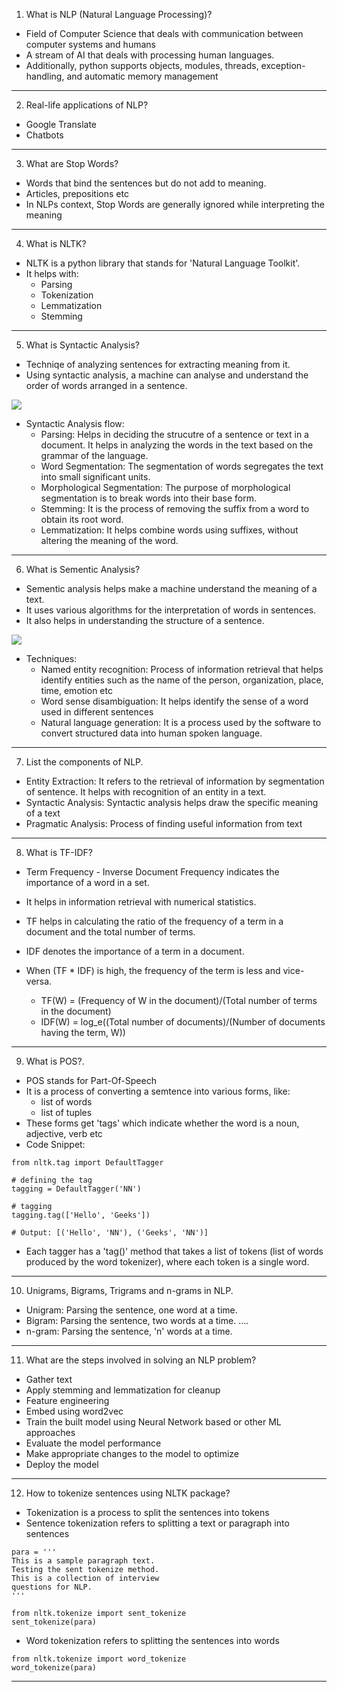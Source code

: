 1. What is NLP (Natural Language Processing)?
- Field of Computer Science that deals with communication between computer systems and humans
- A stream of AI that deals with processing human languages.
- Additionally, python supports objects, modules, threads, exception-handling, and automatic memory management
***

2. Real-life applications of NLP?
- Google Translate
- Chatbots
***

3. What are Stop Words?
- Words that bind the sentences but do not add to meaning.
- Articles, prepositions etc
- In NLPs context, Stop Words are generally ignored while interpreting the meaning
***

4. What is NLTK?
- NLTK is a python library that stands for 'Natural Language Toolkit'.
- It helps with:
    * Parsing
    * Tokenization
    * Lemmatization
    * Stemming
***

5. What is Syntactic Analysis?
- Techniqe of analyzing sentences for extracting meaning from it.
- Using syntactic analysis, a machine can analyse and understand the order of words arranged in a sentence.

![](https://intellipaat.com/blog/wp-content/uploads/2020/05/11-1.jpg)

- Syntactic Analysis flow:
    * Parsing: Helps in deciding the strucutre of a sentence or text in a document. It helps in analyzing the words in the text based on the grammar of the language.
    * Word Segmentation: The segmentation of words segregates the text into small significant units.
    * Morphological Segmentation: The purpose of morphological segmentation is to break words into their base form.
    * Stemming: It is the process of removing the suffix from a word to obtain its root word.
    * Lemmatization: It helps combine words using suffixes, without altering the meaning of the word.
***

6. What is Sementic Analysis?
- Sementic analysis helps make a machine understand the meaning of a text.
- It uses various algorithms for the interpretation of words in sentences.
- It also helps in understanding the structure of a sentence.

![](https://intellipaat.com/blog/wp-content/uploads/2020/05/14.jpg)

- Techniques:
    * Named entity recognition: Process of information retrieval that helps identify entities such as the name of the person, organization, place, time, emotion etc
    * Word sense disambiguation: It helps identify the sense of a word used in different sentences
    * Natural language generation: It is a process used by the software to convert structured data into human spoken language.
***

7. List the components of NLP.
- Entity Extraction: It refers to the retrieval of information by segmentation of sentence. It helps with recognition of an entity in a text.
- Syntactic Analysis: Syntactic analysis helps draw the specific meaning of a text
- Pragmatic Analysis: Process of finding useful information from text
***

8. What is TF-IDF?
- Term Frequency - Inverse Document Frequency indicates the importance of a word in a set.
- It helps in information retrieval with numerical statistics.
- TF helps in calculating the ratio of the frequency of a term in a document and the total number of terms.
- IDF denotes the importance of a term in a document.
- When (TF * IDF) is high, the frequency of the term is less and vice-versa.

    * TF(W) = (Frequency of W in the document)/(Total number of terms in the document)
    * IDF(W) = log_e((Total number of documents)/(Number of documents having the term, W))
***

9. What is POS?.
- POS stands for Part-Of-Speech
- It is a process of converting a semtence into various forms, like:
    * list of words
    * list of tuples
- These forms get 'tags' which indicate whether the word is a noun, adjective, verb etc
- Code Snippet:
```
from nltk.tag import DefaultTagger

# defining the tag
tagging = DefaultTagger('NN')

# tagging
tagging.tag(['Hello', 'Geeks'])

# Output: [('Hello', 'NN'), ('Geeks', 'NN')]

```
- Each tagger has a 'tag()' method that takes a list of tokens (list of words produced by the word tokenizer), where each token is a single word.
***

10. Unigrams, Bigrams, Trigrams and n-grams in NLP.
- Unigram: Parsing the sentence, one word at a time.
- Bigram: Parsing the sentence, two words at a time.
....
- n-gram: Parsing the sentence, 'n' words at a time.
*** 

11. What are the steps involved in solving an NLP problem?
- Gather text
- Apply stemming and lemmatization for cleanup
- Feature engineering
- Embed using word2vec
- Train the built model using Neural Network based or other ML approaches
- Evaluate the model performance
- Make appropriate changes to the model to optimize
- Deploy the model
***

12. How to tokenize sentences using NLTK package?
- Tokenization is a process to split the sentences into tokens
- Sentence tokenization refers to splitting a text or paragraph into sentences
```
para = '''
This is a sample paragraph text.
Testing the sent tokenize method.
This is a collection of interview
questions for NLP.
'''

from nltk.tokenize import sent_tokenize
sent_tokenize(para)
```
- Word tokenization refers to splitting the sentences into words
```
from nltk.tokenize import word_tokenize
word_tokenize(para)
```
***

